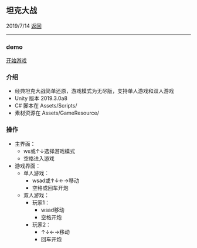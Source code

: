 ## 坦克大战
2019/7/14  [返回](https://desperadoadil.github.io/)

---
### demo
[开始游戏](https://desperadoadil.github.io/Tank/demo/index.html)  

### 介绍
- 经典坦克大战简单还原，游戏模式为无尽版，支持单人游戏和双人游戏
- Unity 版本 2019.3.0a8
- C# 脚本在 Assets/Scripts/
- 素材资源在 Assets/GameResource/

### 操作
- 主界面：
    - ws或↑↓选择游戏模式
    - 空格进入游戏
- 游戏界面：
    - 单人游戏：
        - wsad或↑↓←→移动
        - 空格或回车开炮
    - 双人游戏：
        - 玩家1：
            - wsad移动
            - 空格开炮
        - 玩家2：
            - ↑↓←→移动
            - 回车开炮
